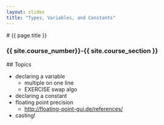 ```yaml
---
layout: slides
title: "Types, Variables, and Constants"
---
```

<section markdown="block" class="intro-slide">
# {{ page.title }}

### {{ site.course_number}}-{{ site.course_section }}

<p><small></small></p>
</section>

<section markdown="block">
## Topics


* declaring a variable
	* multiple on one line
	* EXERCISE swap algo
* declaring a constant
* floating point precision
	* http://floating-point-gui.de/references/
* casting!


</section>

